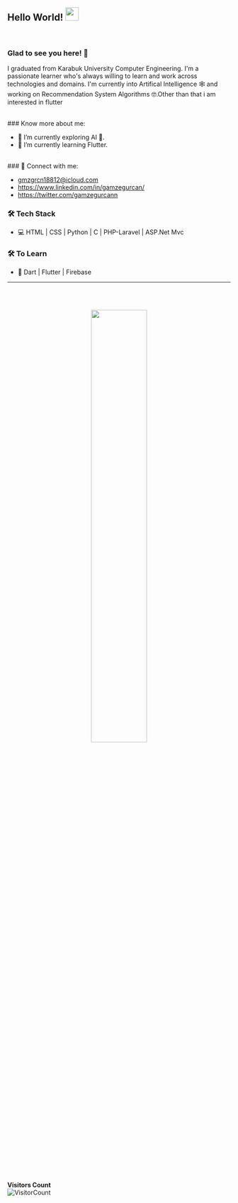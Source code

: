
## Hello World! <img src="https://raw.githubusercontent.com/syedareehaquasar/syedareehaquasar/master/gifs/Hi.gif" width="30px"></h2>
<br />



### Glad to see you here! 🤩 &nbsp;
I graduated from Karabuk University Computer Engineering. I'm a passionate learner who's always willing to learn and work across technologies and domains. I'm currently into Artifical Intelligence 🕸️ and working on Recommendation System Algorithms 🤓.Other than that i am interested in flutter

<br />
### Know more about me:

- 🔭 I’m currently exploring AI 🚀.
- 🌱 I’m currently learning Flutter.
  

<br>
### 💬 Connect with me:

-  gmzgrcn18812@icloud.com
-  https://www.linkedin.com/in/gamzegurcan/
-  https://twitter.com/gamzegurcann
   

<h3>🛠 Tech Stack</h3>



- 💻 HTML | CSS | Python | C | PHP-Laravel | ASP.Net Mvc   

<h3>🛠 To Learn</h3>

- 🔧 Dart | Flutter | Firebase

<hr>

<br/><br/>


<p align="center"><img width="50%" src="https://github-readme-stats.vercel.app/api?username=gamzegurcan&show_icons=true" /></p>




**Visitors Count**  
![VisitorCount](https://profile-counter.glitch.me/{gamzegurcan}/count.svg)




